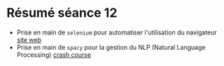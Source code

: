 # Résumé séance 12

- Prise en main de `selenium` pour automatiser l'utilisation du navigateur
  [site web](https://www.selenium.dev/)
- Prise en main de `spacy` pour la gestion du NLP (Natural Language Processing)
  [crash course](https://spacy.io/usage/spacy-101)
